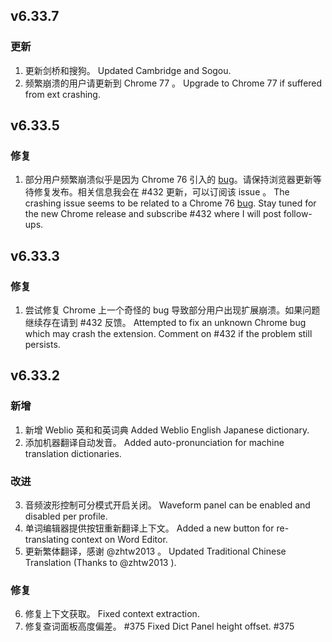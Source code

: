 ## v6.33.7

### 更新

1. 更新剑桥和搜狗。
   Updated Cambridge and Sogou.
2. 频繁崩溃的用户请更新到 Chrome 77 。
   Upgrade to Chrome 77 if suffered from ext crashing.
## v6.33.5

### 修复

1. 部分用户频繁崩溃似乎是因为 Chrome 76 引入的 [bug](https://bugs.chromium.org/p/chromium/issues/detail?id=982001)。请保持浏览器更新等待修复发布。相关信息我会在 #432 更新，可以订阅该 issue 。
   The crashing issue seems to be related to a Chrome 76 [bug](https://bugs.chromium.org/p/chromium/issues/detail?id=982001). Stay tuned for the new Chrome release and subscribe #432 where I will post follow-ups.
## v6.33.3

### 修复

1. 尝试修复 Chrome 上一个奇怪的 bug 导致部分用户出现扩展崩溃。如果问题继续存在请到 #432 反馈。
   Attempted to fix an unknown Chrome bug which may crash the extension. Comment on #432 if the problem still persists. 
## v6.33.2

### 新增

1. 新增 Weblio 英和和英词典
   Added Weblio English Japanese dictionary.
2. 添加机器翻译自动发音。
   Added auto-pronunciation for machine translation dictionaries.

### 改进

3. 音频波形控制可分模式开启关闭。
   Waveform panel can be enabled and disabled per profile.
4. 单词编辑器提供按钮重新翻译上下文。
   Added a new button for re-translating context on Word Editor.
5. 更新繁体翻译，感谢 @zhtw2013 。
   Updated Traditional Chinese Translation (Thanks to @zhtw2013 ).

### 修复

6. 修复上下文获取。
   Fixed context extraction.
7. 修复查词面板高度偏差。 #375 
   Fixed Dict Panel height offset. #375
